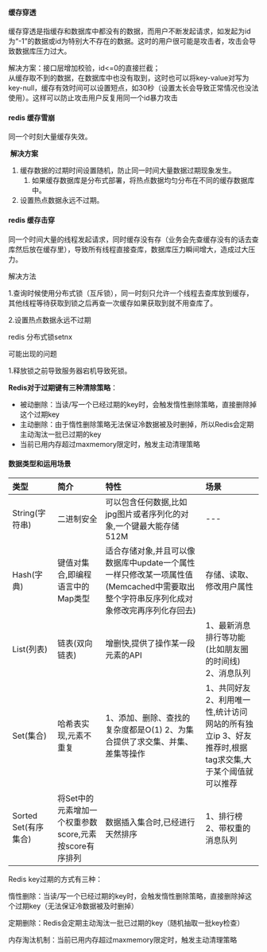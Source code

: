 #### 缓存穿透

缓存穿透是指缓存和数据库中都没有的数据，而用户不断发起请求，如发起为id为“-1”的数据或id为特别大不存在的数据。这时的用户很可能是攻击者，攻击会导致数据库压力过大。

解决方案：接口层增加校验，id&lt;=0的直接拦截；  
    从缓存取不到的数据，在数据库中也没有取到，这时也可以将key-value对写为key-null，缓存有效时间可以设置短点，如30秒（设置太长会导致正常情况也没法使用）。这样可以防止攻击用户反复用同一个id暴力攻击

#### redis 缓存雪崩

同一个时刻大量缓存失效。

​    **解决方案**

1. 缓存数据的过期时间设置随机，防止同一时间大量数据过期现象发生。
   1. 如果缓存数据库是分布式部署，将热点数据均匀分布在不同的缓存数据库中。
2. 设置热点数据永远不过期。

#### redis 缓存击穿

同一个时间大量的线程发起请求，同时缓存没有存（业务会先查缓存没有的话去查库然后放在缓存里），导致所有线程直接查库，数据库压力瞬间增大，造成过大压力。

解决方法

1.查询时候使用分布式锁（互斥锁），同一时刻只允许一个线程去查库放到缓存，其他线程等待获取到锁之后再查一次缓存如果获取到就不用查库了。

2.设置热点数据永远不过期

redis 分布式锁setnx

可能出现的问题

1.释放锁之前导致服务器宕机导致死锁。

**Redis对于过期键有三种清除策略**：

* 被动删除：当读/写一个已经过期的key时，会触发惰性删除策略，直接删除掉这个过期key
* 主动删除：由于惰性删除策略无法保证冷数据被及时删掉，所以Redis会定期主动淘汰一批已过期的key
* 当前已用内存超过maxmemory限定时，触发主动清理策略

#### 数据类型和运用场景

| 类型 | 简介 | 特性 | 场景 |
| :--- | :--- | :--- | :--- |
| String\(字符串\) | 二进制安全 | 可以包含任何数据,比如jpg图片或者序列化的对象,一个键最大能存储512M | --- |
| Hash\(字典\) | 键值对集合,即编程语言中的Map类型 | 适合存储对象,并且可以像数据库中update一个属性一样只修改某一项属性值\(Memcached中需要取出整个字符串反序列化成对象修改完再序列化存回去\) | 存储、读取、修改用户属性 |
| List\(列表\) | 链表\(双向链表\) | 增删快,提供了操作某一段元素的API | 1、最新消息排行等功能\(比如朋友圈的时间线\) 2、消息队列 |
| Set\(集合\) | 哈希表实现,元素不重复 | 1、添加、删除、查找的复杂度都是O\(1\) 2、为集合提供了求交集、并集、差集等操作 | 1、共同好友 2、利用唯一性,统计访问网站的所有独立ip 3、好友推荐时,根据tag求交集,大于某个阈值就可以推荐 |
| Sorted Set\(有序集合\) | 将Set中的元素增加一个权重参数score,元素按score有序排列 | 数据插入集合时,已经进行天然排序 | 1、排行榜 2、带权重的消息队列 |

Redis key过期的方式有三种：

惰性删除：当读/写一个已经过期的key时，会触发惰性删除策略，直接删除掉这个过期key（无法保证冷数据被及时删掉）

定期删除：Redis会定期主动淘汰一批已过期的key（随机抽取一批key检查）

内存淘汰机制：当前已用内存超过maxmemory限定时，触发主动清理策略



